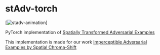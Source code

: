 # stAdv-torch

[![stadv-animation](animation.gif)]

PyTorch implementation of [Spatially Transformed Adversarial Examples](https://arxiv.org/abs/1801.02612)

This implementation is made for our work [Imperceptible Adversarial Examples by Spatial Chroma-Shift](https://arxiv.org/abs/2108.0250)

